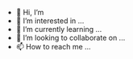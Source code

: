 - 👋 Hi, I’m 
- 👀 I’m interested in ...
- 🌱 I’m currently learning ...
- 💞️ I’m looking to collaborate on ...
- 📫 How to reach me ...

<!---
zhanghao1github/zhanghao1github is a ✨ special ✨ repository because its `README.md` (this file) appears on your GitHub profile.
You can click the Preview link to take a look at your changes.
--->
